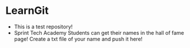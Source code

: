 # LearnGit
- This is a test repository!
- Sprint Tech Academy Students can get their names in the hall of fame page! Create a txt file of your name and push it here!